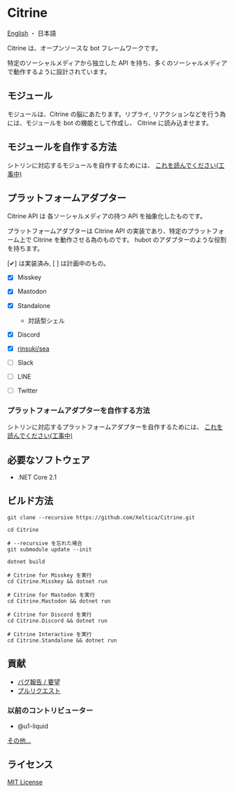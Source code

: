 # Citrine

[English](README.md) ・ 日本語

Citrine は、オープンソースな bot フレームワークです。

特定のソーシャルメディアから独立した API を持ち、多くのソーシャルメディアで動作するように設計されています。


## モジュール

モジュールは、Citrine の脳にあたります。リプライ, リアクションなどを行う為には、モジュールを bot の機能として作成し、 Citrine に読み込ませます。

## モジュールを自作する方法

シトリンに対応するモジュールを自作するためには、 [これを読んでください(工事中)](/docs/ja/module)

## プラットフォームアダプター

Citrine API は 各ソーシャルメディアの持つ API を抽象化したものです。

プラットフォームアダプターは Citrine API の実装であり、特定のプラットフォーム上で Citrine を動作させる為のものです。 hubot のアダプターのような役割を持ちます。

[✔] は実装済み, [ ] は計画中のもの。

- [x] Misskey
- [x] Mastodon
- [x] Standalone
	- 対話型シェル
- [x] Discord
- [x] [rinsuki/sea](https://github.com/rinsuki/sea)
- [ ] Slack
- [ ] LINE
- [ ] Twitter


### プラットフォームアダプターを自作する方法

シトリンに対応するプラットフォームアダプターを自作するためには、 [これを読んでください(工事中)](/docs/ja/adapter)

## 必要なソフトウェア

- .NET Core 2.1

## ビルド方法

```shell
git clone --recursive https://github.com/Xeltica/Citrine.git

cd Citrine

# --recursive を忘れた場合
git submodule update --init

dotnet build

# Citrine for Misskey を実行
cd Citrine.Misskey && dotnet run

# Citrine for Mastodon を実行
cd Citrine.Mastodon && dotnet run

# Citrine for Discord を実行
cd Citrine.Discord && dotnet run

# Citrine Interactive を実行
cd Citrine.Standalone && dotnet run
```


## 貢献

- [バグ報告 / 要望](//github.com/xeltica/citrine/issues/new)
- [プルリクエスト](//github.com/xeltica/citrine/compare)

### 以前のコントリビューター

- @u1-liquid

[その他...](//github.com/Xeltica/Citrine/graphs/contributors)

## ライセンス

[MIT License](LICENSE)
